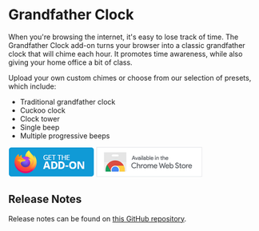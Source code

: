 # Grandfather Clock
When you're browsing the internet, it's easy to lose track of time. The Grandfather Clock add-on turns your browser into a classic grandfather clock that will chime each hour. It promotes time awareness, while also giving your home office a bit of class.

Upload your own custom chimes or choose from our selection of presets, which include:
- Traditional grandfather clock
- Cuckoo clock
- Clock tower
- Single beep
- Multiple progressive beeps

[<img src=".github/firefox.png">](https://addons.mozilla.org/firefox/addon/grandfather-clock/)
[<img src=".github/chrome.png">](https://chromewebstore.google.com/detail/grandfather-clock/gmfbemfkndmmcfddddncahckaidjoafc)
<!--[<img src=".github/edge.png">]()-->

## Release Notes
Release notes can be found on [this GitHub repository](https://github.com/WesleyBranton/Grandfather-Clock/releases).
